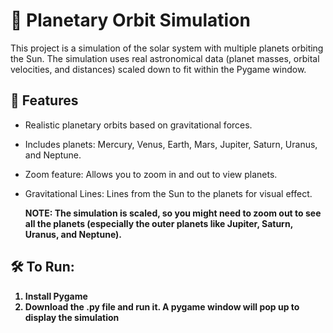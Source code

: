 # 🌌 Planetary Orbit Simulation
This project is a simulation of the solar system with multiple planets orbiting the Sun. The simulation uses real astronomical data (planet masses, orbital velocities, and distances) scaled down to fit within the Pygame window.

## 🚀 Features
- Realistic planetary orbits based on gravitational forces.
- Includes planets: Mercury, Venus, Earth, Mars, Jupiter, Saturn, Uranus, and Neptune.
- Zoom feature: Allows you to zoom in and out to view planets.
- Gravitational Lines: Lines from the Sun to the planets for visual effect.

  <b>NOTE: <b/> The simulation is scaled, so you might need to zoom out to see all the planets (especially the outer planets like Jupiter, Saturn, Uranus, and Neptune).

## 🛠️ To Run:
1. Install Pygame
2. Download the .py file and run it. A pygame window will pop up to display the simulation
